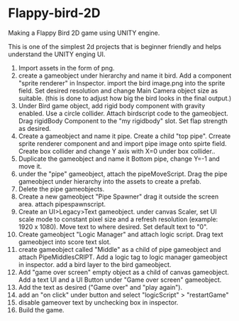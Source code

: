 # Flappy-bird-2D
Making a Flappy Bird 2D game using UNITY engine.

This is one of the simplest 2d projects that is beginner friendly and helps understand the UNITY enging UI.

1. Import assets in the form of png.
2. create a gameobject under hierarchy and name it bird. Add a component "sprite renderer" in Inspector. import the bird image.png into the sprite field. Set desired resolution and change Main Camera object size as suitable. (this is done to adjust how big the bird looks in the final output.)
3. Under Bird game object, add rigid body component with gravity enabled. Use a circle collider. Attach birdscript code to the gameobject. Drag rigidBody Component to the "my rigidbody" slot. Set flap strength as desired.
4. Create a gameobject and name it pipe. Create a child "top pipe". Crreate sprite renderer component and and import pipe image onto spirte field. Create box collider and change Y axis with X=0 under box collider..
5. Duplicate the gameobject and name it Bottom pipe, change Y=-1 and move it.
6. under the "pipe" gameobject, attach the pipeMoveScript. Drag the pipe gameobject under hierarchy into the assets to create a prefab.
7. Delete the pipe gameobjects.
8. Create a new gameobject "Pipe Spawner" drag it outside the screen area. attach pipespawnscript.
9. Create an UI>Legacy>Text gameobject. under canvas Scaler, set UI scale mode to constant pixel size and a refresh resolution (example: 1920 x 1080). Move text to where desired. Set default text to "0".
10. Create gameobject "Logic Manager" and attach logic script. Drag text gameobject into score text slot.
11. create gameobject called "Middle" as a child of pipe gameobject and attach PipeMiddlesCRIPT. Add a logic tag to logic manager gameobject in inspector. add a bird layer to the bird gameobject.
12. Add "game over screen" empty object as a child of canvas gameobject. Add a text UI and a UI Button under "Game over screen" gameobject.
13. Add the text as desired ("Game over" and "play again").
14. add an "on click" under button and select "logicScript" > "restartGame"
15. disable gameover text by unchecking box in inspector.
16. Build the game.
